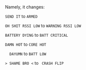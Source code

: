 Namely, it changes:

`SEND IT` to
` ARMED `

`OH SHIT RSSI LOW` to
`WARNING RSSI LOW`

`BATTERY DYING` to
`BATT CRITICAL`

`DAMN HOT` to
`CORE HOT`

`  DAYUMN` to
`BATT LOW`

`> SHAME BRO <` to
`  CRASH FLIP `